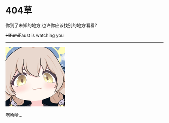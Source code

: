 # 404草

你到了未知的地方,也许你应该找别的地方看看?

~~Hifumi~~Faust is watching you

---

<img src="./assets/img/404.webp" title="" alt="" width="190">

啊哈哈...
